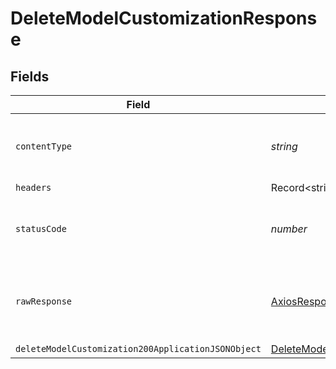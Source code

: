 # DeleteModelCustomizationResponse


## Fields

| Field                                                                                                               | Type                                                                                                                | Required                                                                                                            | Description                                                                                                         |
| ------------------------------------------------------------------------------------------------------------------- | ------------------------------------------------------------------------------------------------------------------- | ------------------------------------------------------------------------------------------------------------------- | ------------------------------------------------------------------------------------------------------------------- |
| `contentType`                                                                                                       | *string*                                                                                                            | :heavy_check_mark:                                                                                                  | HTTP response content type for this operation                                                                       |
| `headers`                                                                                                           | Record<string, *string*[]>                                                                                          | :heavy_minus_sign:                                                                                                  | N/A                                                                                                                 |
| `statusCode`                                                                                                        | *number*                                                                                                            | :heavy_check_mark:                                                                                                  | HTTP response status code for this operation                                                                        |
| `rawResponse`                                                                                                       | [AxiosResponse](https://axios-http.com/docs/res_schema)                                                             | :heavy_minus_sign:                                                                                                  | Raw HTTP response; suitable for custom response parsing                                                             |
| `deleteModelCustomization200ApplicationJSONObject`                                                                  | [DeleteModelCustomization200ApplicationJSON](../../models/operations/deletemodelcustomization200applicationjson.md) | :heavy_minus_sign:                                                                                                  | N/A                                                                                                                 |
